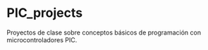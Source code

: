 # PIC_projects
Proyectos de clase sobre conceptos básicos de programación con microcontroladores PIC.
